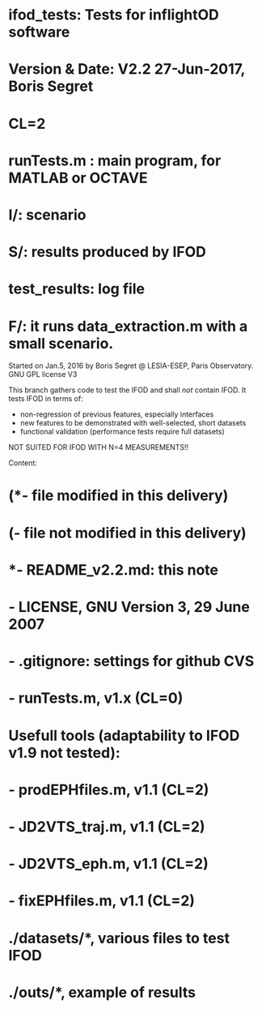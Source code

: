 # ifod_tests: Tests for inflightOD software
# Version & Date:   V2.2 27-Jun-2017, Boris Segret
# CL=2
#
# runTests.m : main program, for MATLAB or OCTAVE
# I/: scenario
# S/: results produced by IFOD
#     test_results: log file
# F/: it runs data_extraction.m with a small scenario.

Started on Jan.5, 2016 by Boris Segret @ LESIA-ESEP, Paris Observatory.
GNU GPL license V3

This branch gathers code to test the IFOD and shall *not* contain IFOD. It tests IFOD in terms of:
- non-regression of previous features, especially interfaces
- new features to be demonstrated with well-selected, short datasets
- functional validation (performance tests require full datasets)

NOT SUITED FOR IFOD WITH N=4 MEASUREMENTS!!

Content:
# (*- file modified in this delivery)
# (-  file not modified in this delivery)

# *- README_v2.2.md: this note
# - LICENSE, GNU Version 3, 29 June 2007
# - .gitignore: settings for github CVS
# - runTests.m, v1.x (CL=0)

# Usefull tools (adaptability to IFOD v1.9 not tested):
# - prodEPHfiles.m, v1.1 (CL=2)
# - JD2VTS_traj.m, v1.1 (CL=2)
# - JD2VTS_eph.m, v1.1 (CL=2)
# - fixEPHfiles.m, v1.1 (CL=2)

# ./datasets/*, various files to test IFOD
# ./outs/*, example of results
